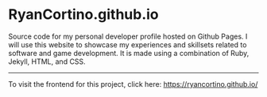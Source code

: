 # RyanCortino.github.io

Source code for my personal developer profile hosted on Github Pages. I will use this website to showcase my experiences and skillsets related to software and game development. It is made using a combination of Ruby, Jekyll, HTML, and CSS.

---
To visit the frontend for this project, click here: https://ryancortino.github.io/
